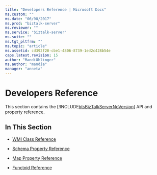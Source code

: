 ```yaml
---
title: "Developers Reference | Microsoft Docs"
ms.custom: ""
ms.date: "06/08/2017"
ms.prod: "biztalk-server"
ms.reviewer: ""
ms.service: "biztalk-server"
ms.suite: ""
ms.tgt_pltfrm: ""
ms.topic: "article"
ms.assetid: cd392f20-cbe1-4806-8739-1ed2c428b54e
caps.latest.revision: 15
author: "MandiOhlinger"
ms.author: "mandia"
manager: "anneta"
---
```

# Developers Reference
This section contains the [!INCLUDE[btsBizTalkServerNoVersion](../includes/btsbiztalkservernoversion-md.md)] API and property reference.  
  
## In This Section  
  
  
-   [WMI Class Reference](../core/wmi-class-reference.md)  
  
-   [Schema Property Reference](../core/schema-property-reference.md)  
  
-   [Map Property Reference](../core/map-property-reference.md)  
  
-   [Functoid Reference](../core/functoid-reference.md)  
